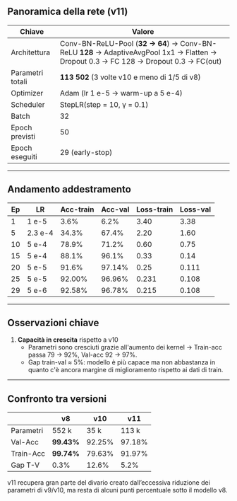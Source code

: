 ##  Panoramica della rete (v11)

| Chiave | Valore |
|--------|--------|
| Architettura | Conv-BN-ReLU-Pool (**32 → 64**) → Conv-BN-ReLU **128** → AdaptiveAvgPool 1x1 → Flatten → Dropout 0.3 → FC 128 → Dropout 0.3 → FC(out) |
| Parametri totali | **113 502** (3 volte v10 e meno di 1/5 di v8) |
| Optimizer | Adam (lr 1 e-5 → warm-up a 5 e-4) |
| Scheduler | StepLR(step = 10, γ = 0.1) |
| Batch | 32 |
| Epoch previsti | 50 |
| Epoch eseguiti | 29 (early-stop) |

---

## Andamento addestramento

| Ep | LR | Acc-train | Acc-val | Loss-train | Loss-val |
|----|----|-----------|---------|------------|----------|
| 1  | 1 e-5   | 3.6%| 6.2% | 3.40 | 3.38 |
| 5  | 2.3 e-4 | 34.3%| 67.4%| 2.20 | 1.60 |
| 10 | 5 e-4   | 78.9%| 71.2%| 0.60 | 0.75 |
| 15 | 5 e-4   | 88.1%| 96.1%| 0.33 | 0.14 |
| 20 | 5 e-5   | 91.6%| 97.14%| 0.25 | 0.111 |s
| 25 | 5 e-5   | 92.00%| 96.96%| 0.231 | 0.108 |
| 29 | 5 e-6   | 92.58%| 96.78%| 0.215 | 0.108 |

---

## Osservazioni chiave

1. **Capacità in crescita** rispetto a v10  
   - Parametri sono cresciuti grazie all'aumento dei kernel -> Train-acc passa 79 → 92%, Val-acc 92 → 97%.  
   - Gap train-val ≈ 5%: modello è più capace ma non abbastanza in quanto c'è ancora margine di miglioramento rispetto ai dati di train.

---

## Confronto tra versioni

|  | v8 | v10 | **v11** |
|---|---|---|---|
| Parametri | 552 k | 35 k | 113 k |
| Val-Acc | **99.43%** | 92.25% | 97.18% |
| Train-Acc | **99.74%**| 79.63% | 91.97% |
| Gap T-V | 0.3% | 12.6% | 5.2% |

v11 recupera gran parte del divario creato dall’eccessiva riduzione dei parametri di v9/v10, ma resta di alcuni punti percentuale sotto il modello v8.

